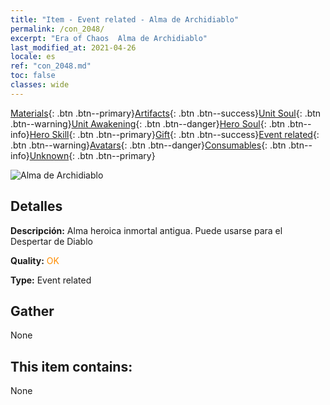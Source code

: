 ```yaml
---
title: "Item - Event related - Alma de Archidiablo"
permalink: /con_2048/
excerpt: "Era of Chaos  Alma de Archidiablo"
last_modified_at: 2021-04-26
locale: es
ref: "con_2048.md"
toc: false
classes: wide
---
```

 [Materials](/ItemsES/){: .btn .btn--primary}[Artifacts](/ItemsES/Artifacts/){: .btn .btn--success}[Unit Soul](/ItemsES/UnitSoul/){: .btn .btn--warning}[Unit Awakening](/ItemsES/UnitAwakening/){: .btn .btn--danger}[Hero Soul](/ItemsES/HeroSoul/){: .btn .btn--info}[Hero Skill](/ItemsES/HeroSkill/){: .btn .btn--primary}[Gift](/ItemsES/Gift/){: .btn .btn--success}[Event related](/ItemsES/Events/){: .btn .btn--warning}[Avatars](/ItemsES/Avatars/){: .btn .btn--danger}[Consumables](/ItemsES/Consumables/){: .btn .btn--info}[Unknown](/ItemsES/Unknown/){: .btn .btn--primary}

 ![Alma de Archidiablo](/images/t/juexing_507.png)

## Detalles
 **Descripción:** Alma heroica inmortal antigua. Puede usarse para el Despertar de Diablo

 **Quality:** <span style="color: #FF8C00">OK</span>

 **Type:** Event related

## Gather

  None

## This item contains:

  None

